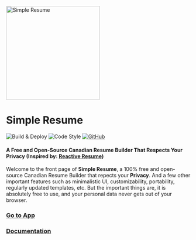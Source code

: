 <img src="https://i.imgur.com/GkjBg4C.png" alt="Simple Resume" width="256px"  height="256px"/>

# Simple Resume

![Build & Deploy](https://github.com/SHENG-X/simple-resume/workflows/Build%20&%20Deploy/badge.svg)
![Code Style](https://badgen.net/badge/code%20style/airbnb/ff5a5f?icon=airbnb)
[![GitHub](https://img.shields.io/github/license/SHENG-X/simple-resume)](https://github.com/SHENG-X/simple-resume/blob/master/LICENSE)

#### A Free and Open-Source Canadian Resume Builder That Respects Your Privacy (Inspired by:  [Reactive Resume](https://github.com/AmruthPillai/Reactive-Resume))


Welcome to the front page of **Simple Resume**, a 100% free and open-source Canadian Resume Builder that repects your **Privacy**. And a few other important features such as minimalistic UI, customizability, portability, regularly updated templates, etc. But the important things are, it is absolutely free to use, and your personal data never gets out of your browser.

### [Go to App](https://simpleresume.ca/) 

### [Documentation](https://docs.simpleresume.ca/)
